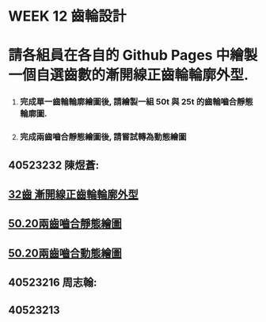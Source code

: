 # WEEK 12  齒輪設計

# 請各組員在各自的 Github Pages 中繪製一個自選齒數的漸開線正齒輪輪廓外型.

1. ### 完成單一齒輪輪廓繪圖後, 請繪製一組 50t 與 25t 的齒輪嚙合靜態輪廓圖.
2. ### 完成兩齒嚙合靜態繪圖後, 請嘗試轉為動態繪圖

## 

## 40523232 陳煜蒼:

## [32齒 漸開線正齒輪輪廓外型](https://s40523232.github.io/cd2018/blog/hui-zhi-jing-tai-zheng-chi-lun.html)

## [50.20兩齒嚙合靜態繪圖](https://s40523232.github.io/cd2018/blog/hui-zhi-jing-tai-zu-he-zheng-chi-lun.html)

## [50.20兩齒嚙合動態繪圖](https://s40523232.github.io/cd2018/blog/hui-zhi-zu-he-zhuan-dong-zheng-chi-lun.html)



## 40523216 周志翰:



## 40523213 



